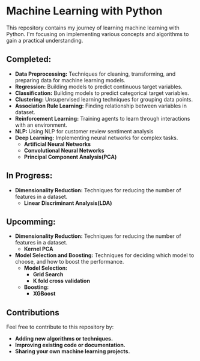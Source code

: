 # Machine Learning with Python

This repository contains my journey of learning machine learning with Python. I'm focusing on implementing various concepts and algorithms to gain a practical understanding.

## Completed:

- **Data Preprocessing:** Techniques for cleaning, transforming, and preparing data for machine learning models.
- **Regression:** Building models to predict continuous target variables.
- **Classification:** Building models to predict categorical target variables.
- **Clustering:** Unsupervised learning techniques for grouping data points.
- **Association Rule Learning:** Finding relationship between variables in dataset.
- **Reinforcement Learning:** Training agents to learn through interactions with an environment.
- **NLP:** Using NLP for customer review sentiment analysis
- **Deep Learning:** Implementing neural networks for complex tasks.
    - **Artificial Neural Networks**
    - **Convolutional Neural Networks**
    - **Principal Component Analysis(PCA)**

## In Progress:
- **Dimensionality Reduction:** Techniques for reducing the number of features in a dataset.
    - **Linear Discriminant Analysis(LDA)**
    
## Upcomming:
- **Dimensionality Reduction:** Techniques for reducing the number of features in a dataset.
    - **Kernel PCA**
- **Model Selection and Boosting:** Techniques for deciding which model to choose, and how to boost the performance.
    - **Model Selection:**
        - **Grid Search**
        - **K fold cross validation**
    - **Boosting:**
        - **XGBoost**

## Contributions

Feel free to contribute to this repository by:

- **Adding new algorithms or techniques.**
- **Improving existing code or documentation.**
- **Sharing your own machine learning projects.**
